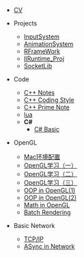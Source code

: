 <!-- docs/_sidebar.md -->

* [CV](/README.md)

* Projects
    * [InputSystem](/Proj/InputSystem/)
    * [AnimationSystem](/Proj/AnimationSystem/)
    * [RFrameWork](/Proj/RFrameWork/)
    * [IlRuntime_Proj](/Proj/ILR_FrameWork/)
    * [SocketLib](/Proj/SocketLib/)

* Code
    * [C++ Notes](/Code/C++/README.md)
    * [C++ Coding Style](/Code/C++/CodingStyle.md)
    * [C++ Prime Note](/Code/C++/C++%20Prime%20Note.md)
    * [lua](/Code/lua/)
    * **C#**
        * [C# Basic](/Code/CS/)
* OpenGL
    * [Mac环境配置](/Notes/OpenGL/SetEnvironment/)
    * [OpenGL学习（一）](/Notes/OpenGL/01/)
    * [OpenGL学习（二）](/Notes/OpenGL/02/)
    * [OpenGL学习（三）](/Notes/OpenGL/03/)
    * [OOP in OpenGL(1)](/Notes/OpenGL/04/)
    * [OOP in OpenGL(2)](/Notes/OpenGL/05/)
    * [Math in OpenGL](/Notes/OpenGL/06/)
    * [Batch Rendering](/Notes/OpenGL/07/)
* Basic Network
    * [TCP/IP](/Notes/NetworkBasic/01/)
    * [ASync in Network](/Notes/NetworkBasic/02/)


